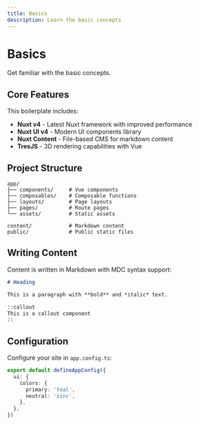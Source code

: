 ```yaml
---
title: Basics
description: Learn the basic concepts
---
```


# Basics

Get familiar with the basic concepts.

## Core Features

This boilerplate includes:

- **Nuxt v4** - Latest Nuxt framework with improved performance
- **Nuxt UI v4** - Modern UI components library
- **Nuxt Content** - File-based CMS for markdown content
- **TresJS** - 3D rendering capabilities with Vue

## Project Structure

```
app/
├── components/     # Vue components
├── composables/    # Composable functions
├── layouts/        # Page layouts
├── pages/          # Route pages
└── assets/         # Static assets

content/            # Markdown content
public/             # Public static files
```

## Writing Content

Content is written in Markdown with MDC syntax support:

```md
# Heading

This is a paragraph with **bold** and *italic* text.

::callout
This is a callout component
::
```

## Configuration

Configure your site in `app.config.ts`:

```ts
export default defineAppConfig({
  ui: {
    colors: {
      primary: 'teal',
      neutral: 'zinc',
    },
  },
})
```
